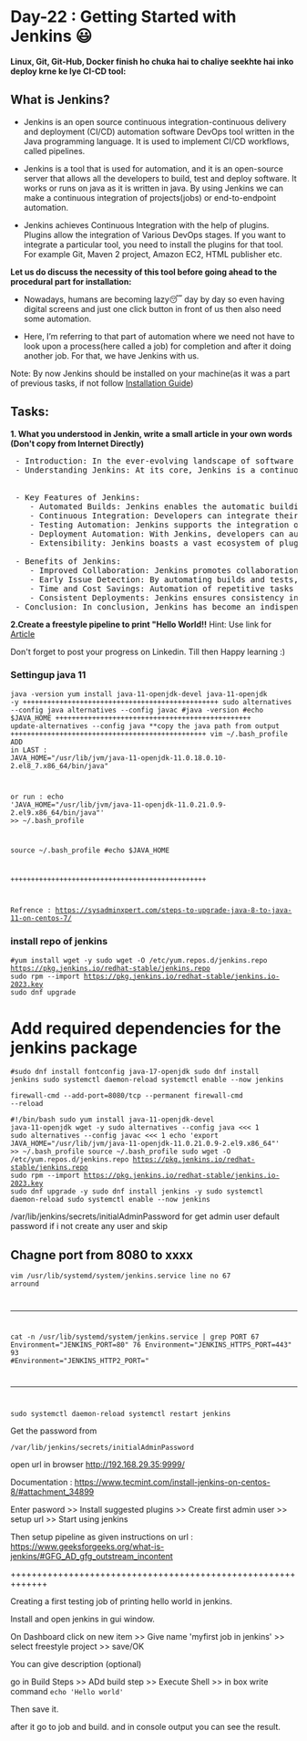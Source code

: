 # Day-22 : Getting Started with Jenkins 😃

**Linux, Git, Git-Hub, Docker finish ho chuka hai to chaliye seekhte hai inko deploy krne ke lye CI-CD tool:**

## What is Jenkins?
- Jenkins is an open source continuous integration-continuous delivery and deployment (CI/CD) automation software DevOps tool written in the Java programming language. It is used to implement CI/CD workflows, called pipelines.

- Jenkins is a tool that is used for automation, and it is an open-source server that allows all the developers to build, test and deploy software. It works or runs on java as it is written in java. By using Jenkins we can make a continuous integration of projects(jobs) or end-to-endpoint automation.

- Jenkins achieves Continuous Integration with the help of plugins. Plugins allow the integration of Various DevOps stages. If you want to integrate a particular tool, you need to install the plugins for that tool. For example Git, Maven 2 project, Amazon EC2, HTML publisher etc.

**Let us do discuss the necessity of this tool before going ahead to the procedural part for installation:** 
- Nowadays, humans are becoming lazy😴 day by day so even having digital screens and just one click button in front of us then also need some automation. 

- Here, I’m referring to that part of automation where we need not have to look upon a process(here called a job) for completion and after it doing another job. For that, we have Jenkins with us.

Note: By now Jenkins should be installed on your machine(as it was a part of previous tasks, if not follow [Installation Guide](https://youtu.be/OkVtBKqMt7I))

 
## Tasks: 

**1. What you understood in Jenkin, write a small article in your own words (Don't copy from Internet Directly)**
<pre>
 - Introduction: In the ever-evolving landscape of software development, efficiency and automation play pivotal roles in ensuring smooth workflows and timely releases. Jenkins, an open-source automation server, has emerged as a powerful tool for developers to automate various aspects of the software development lifecycle. This article explores the fundamental aspects of Jenkins and its contributions to streamlining development processes.
 - Understanding Jenkins: At its core, Jenkins is a continuous integration and continuous delivery (CI/CD) tool designed to automate the building, testing, and deployment of software. Developers utilize Jenkins to create pipelines, a series of automated steps that facilitate the seamless integration of code changes into a shared repository. This not only enhances collaboration among development teams but also mitigates the risk of integration errors.

 
 - Key Features of Jenkins:
    - Automated Builds: Jenkins enables the automatic building of code from source control, ensuring that the latest changes are compiled and validated regularly.
    - Continuous Integration: Developers can integrate their code changes into a shared repository multiple times a day, allowing for early detection of integration issues.
    - Testing Automation: Jenkins supports the integration of automated testing tools, enabling the execution of various tests (unit, integration, and acceptance tests) as part of the continuous integration process.
    - Deployment Automation: With Jenkins, developers can automate the deployment process, ensuring that the application is consistently and reliably deployed to various environments.
    - Extensibility: Jenkins boasts a vast ecosystem of plugins, providing flexibility and allowing developers to integrate it with other tools and technologies commonly used in their workflows.

 - Benefits of Jenkins:
    - Improved Collaboration: Jenkins promotes collaboration among development teams by providing a centralized platform for continuous integration and delivery.
    - Early Issue Detection: By automating builds and tests, Jenkins helps identify and address issues early in the development process, reducing the likelihood of defects in the final product.
    - Time and Cost Savings: Automation of repetitive tasks leads to time and cost savings, allowing developers to focus on more critical aspects of the software development process.
    - Consistent Deployments: Jenkins ensures consistency in deployments, reducing the risk of configuration errors and enhancing the reliability of the application.
 - Conclusion: In conclusion, Jenkins has become an indispensable tool in the software development toolkit, empowering teams to adopt agile practices and accelerate the delivery of high-quality software. Its automation capabilities, extensibility, and support for continuous integration and delivery make it a valuable asset for organizations striving to stay competitive in today's fast-paced development landscape. By integrating Jenkins into their workflows, developers can foster collaboration, enhance efficiency, and ultimately deliver robust software solutions to meet the demands of modern software development.
</pre>

**2.Create a freestyle pipeline to print "Hello World!!**
Hint: Use link for [Article](https://www.geeksforgeeks.org/what-is-jenkins)

Don't forget to post your progress on Linkedin. Till then Happy learning :) 


### Settingup java 11
<code>java -version
yum install java-11-openjdk-devel java-11-openjdk -y
++++++++++++++++++++++++++++++++++++++++++++++++
sudo alternatives --config java
alternatives --config javac
#java -version
#echo $JAVA_HOME
++++++++++++++++++++++++++++++++++++++++++++++++
update-alternatives --config java
**copy the java path from output
++++++++++++++++++++++++++++++++++++++++++++++++
vim ~/.bash_profile
ADD in LAST :
JAVA_HOME="/usr/lib/jvm/java-11-openjdk-11.0.18.0.10-2.el8_7.x86_64/bin/java"

or run : echo 'JAVA_HOME="/usr/lib/jvm/java-11-openjdk-11.0.21.0.9-2.el9.x86_64/bin/java"' >> ~/.bash_profile

source ~/.bash_profile
#echo $JAVA_HOME

++++++++++++++++++++++++++++++++++++++++++++++++


Refrence : https://sysadminxpert.com/steps-to-upgrade-java-8-to-java-11-on-centos-7/
</code>


### install repo of jenkins

<code>#yum install wget -y
sudo wget -O /etc/yum.repos.d/jenkins.repo https://pkg.jenkins.io/redhat-stable/jenkins.repo
sudo rpm --import https://pkg.jenkins.io/redhat-stable/jenkins.io-2023.key
sudo dnf upgrade
</code>

# Add required dependencies for the jenkins package
<code>#sudo dnf install fontconfig java-17-openjdk
sudo dnf install jenkins
sudo systemctl daemon-reload
systemctl enable --now jenkins
</code>

<code>firewall-cmd --add-port=8080/tcp --permanent
firewall-cmd --reload
</code>

<code>#!/bin/bash
sudo yum install java-11-openjdk-devel java-11-openjdk wget -y
sudo alternatives --config java <<< 1
sudo alternatives --config javac <<< 1
echo 'export JAVA_HOME="/usr/lib/jvm/java-11-openjdk-11.0.21.0.9-2.el9.x86_64"' >> ~/.bash_profile
source ~/.bash_profile
sudo wget -O /etc/yum.repos.d/jenkins.repo https://pkg.jenkins.io/redhat-stable/jenkins.repo
sudo rpm --import https://pkg.jenkins.io/redhat-stable/jenkins.io-2023.key
sudo dnf upgrade -y
sudo dnf install jenkins -y
sudo systemctl daemon-reload
sudo systemctl enable --now jenkins
</code>

/var/lib/jenkins/secrets/initialAdminPassword for get admin user default password if i not create any user and skip


## Chagne port from 8080 to xxxx
<code>vim /usr/lib/systemd/system/jenkins.service 
line no 67 arround

---------------
cat -n /usr/lib/systemd/system/jenkins.service | grep PORT
    67  Environment="JENKINS_PORT=80"
    76  Environment="JENKINS_HTTPS_PORT=443"
    93  #Environment="JENKINS_HTTP2_PORT="

---------------


sudo systemctl daemon-reload
systemctl restart jenkins
</code>

Get the password from 

<code>/var/lib/jenkins/secrets/initialAdminPassword</code>

open url in browser http://192.168.29.35:9999/

Documentation : https://www.tecmint.com/install-jenkins-on-centos-8/#attachment_34899

Enter pasword >> Install suggested plugins >> Create first admin user >> setup url >> Start using jenkins

Then setup pipeline as given instructions on url : https://www.geeksforgeeks.org/what-is-jenkins/#GFG_AD_gfg_outstream_incontent


+++++++++++++++++++++++++++++++++++++++++++++++++++++++++++++

Creating a first testing job of printing hello world in jenkins.

Install and open jenkins in gui window.

On Dashboard click on new item >> Give name 'myfirst job in jenkins' >> select freestyle project >> save/OK

You can give description (optional) 

go in Build Steps >> ADd build step >> Execute Shell >> in box write command <code>echo 'Hello world'</code>

Then save it.

after it go to job and build. and in console output you can see the result.
